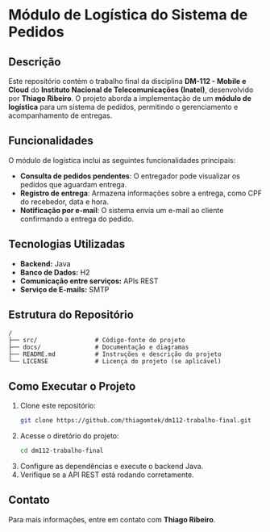 # Módulo de Logística do Sistema de Pedidos

## Descrição
Este repositório contém o trabalho final da disciplina **DM-112 - Mobile e Cloud** do **Instituto Nacional de Telecomunicações (Inatel)**, desenvolvido por **Thiago Ribeiro**. O projeto aborda a implementação de um **módulo de logística** para um sistema de pedidos, permitindo o gerenciamento e acompanhamento de entregas.

## Funcionalidades
O módulo de logística inclui as seguintes funcionalidades principais:
- **Consulta de pedidos pendentes**: O entregador pode visualizar os pedidos que aguardam entrega.
- **Registro de entrega**: Armazena informações sobre a entrega, como CPF do recebedor, data e hora.
- **Notificação por e-mail**: O sistema envia um e-mail ao cliente confirmando a entrega do pedido.

## Tecnologias Utilizadas
- **Backend:** Java
- **Banco de Dados:** H2
- **Comunicação entre serviços:** APIs REST
- **Serviço de E-mails:** SMTP

## Estrutura do Repositório
```
/
├── src/                # Código-fonte do projeto
├── docs/               # Documentação e diagramas
├── README.md           # Instruções e descrição do projeto
└── LICENSE             # Licença do projeto (se aplicável)
```

## Como Executar o Projeto
1. Clone este repositório:
   ```sh
   git clone https://github.com/thiagomtek/dm112-trabalho-final.git
   ```
2. Acesse o diretório do projeto:
   ```sh
   cd dm112-trabalho-final
   ```
3. Configure as dependências e execute o backend Java.
4. Verifique se a API REST está rodando corretamente.

## Contato
Para mais informações, entre em contato com **Thiago Ribeiro**.

